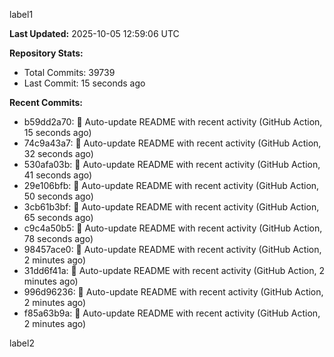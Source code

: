 
label1 
<!-- ACTIVITY_START -->
**Last Updated:** 2025-10-05 12:59:06 UTC

**Repository Stats:**
- Total Commits: 39739
- Last Commit: 15 seconds ago

**Recent Commits:**
- b59dd2a70: 🤖 Auto-update README with recent activity (GitHub Action, 15 seconds ago)
- 74c9a43a7: 🤖 Auto-update README with recent activity (GitHub Action, 32 seconds ago)
- 530afa03b: 🤖 Auto-update README with recent activity (GitHub Action, 41 seconds ago)
- 29e106bfb: 🤖 Auto-update README with recent activity (GitHub Action, 50 seconds ago)
- 3cb61b3bf: 🤖 Auto-update README with recent activity (GitHub Action, 65 seconds ago)
- c9c4a50b5: 🤖 Auto-update README with recent activity (GitHub Action, 78 seconds ago)
- 98457ace0: 🤖 Auto-update README with recent activity (GitHub Action, 2 minutes ago)
- 31dd6f41a: 🤖 Auto-update README with recent activity (GitHub Action, 2 minutes ago)
- 996d96236: 🤖 Auto-update README with recent activity (GitHub Action, 2 minutes ago)
- f85a63b9a: 🤖 Auto-update README with recent activity (GitHub Action, 2 minutes ago)
<!-- ACTIVITY_END -->

label2
